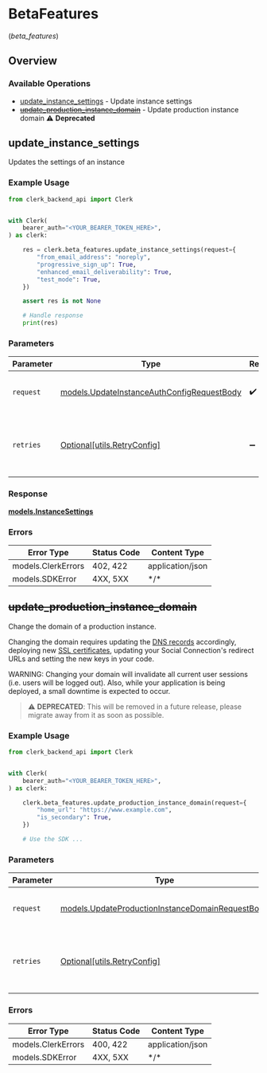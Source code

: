 # BetaFeatures
(*beta_features*)

## Overview

### Available Operations

* [update_instance_settings](#update_instance_settings) - Update instance settings
* [~~update_production_instance_domain~~](#update_production_instance_domain) - Update production instance domain :warning: **Deprecated**

## update_instance_settings

Updates the settings of an instance

### Example Usage

<!-- UsageSnippet language="python" operationID="UpdateInstanceAuthConfig" method="patch" path="/beta_features/instance_settings" -->
```python
from clerk_backend_api import Clerk


with Clerk(
    bearer_auth="<YOUR_BEARER_TOKEN_HERE>",
) as clerk:

    res = clerk.beta_features.update_instance_settings(request={
        "from_email_address": "noreply",
        "progressive_sign_up": True,
        "enhanced_email_deliverability": True,
        "test_mode": True,
    })

    assert res is not None

    # Handle response
    print(res)

```

### Parameters

| Parameter                                                                                         | Type                                                                                              | Required                                                                                          | Description                                                                                       |
| ------------------------------------------------------------------------------------------------- | ------------------------------------------------------------------------------------------------- | ------------------------------------------------------------------------------------------------- | ------------------------------------------------------------------------------------------------- |
| `request`                                                                                         | [models.UpdateInstanceAuthConfigRequestBody](../../models/updateinstanceauthconfigrequestbody.md) | :heavy_check_mark:                                                                                | The request object to use for the request.                                                        |
| `retries`                                                                                         | [Optional[utils.RetryConfig]](../../models/utils/retryconfig.md)                                  | :heavy_minus_sign:                                                                                | Configuration to override the default retry behavior of the client.                               |

### Response

**[models.InstanceSettings](../../models/instancesettings.md)**

### Errors

| Error Type         | Status Code        | Content Type       |
| ------------------ | ------------------ | ------------------ |
| models.ClerkErrors | 402, 422           | application/json   |
| models.SDKError    | 4XX, 5XX           | \*/\*              |

## ~~update_production_instance_domain~~

Change the domain of a production instance.

Changing the domain requires updating the [DNS records](https://clerk.com/docs/deployments/overview#dns-records) accordingly, deploying new [SSL certificates](https://clerk.com/docs/deployments/overview#deploy), updating your Social Connection's redirect URLs and setting the new keys in your code.

WARNING: Changing your domain will invalidate all current user sessions (i.e. users will be logged out). Also, while your application is being deployed, a small downtime is expected to occur.

> :warning: **DEPRECATED**: This will be removed in a future release, please migrate away from it as soon as possible.

### Example Usage

<!-- UsageSnippet language="python" operationID="UpdateProductionInstanceDomain" method="put" path="/beta_features/domain" -->
```python
from clerk_backend_api import Clerk


with Clerk(
    bearer_auth="<YOUR_BEARER_TOKEN_HERE>",
) as clerk:

    clerk.beta_features.update_production_instance_domain(request={
        "home_url": "https://www.example.com",
        "is_secondary": True,
    })

    # Use the SDK ...

```

### Parameters

| Parameter                                                                                                     | Type                                                                                                          | Required                                                                                                      | Description                                                                                                   |
| ------------------------------------------------------------------------------------------------------------- | ------------------------------------------------------------------------------------------------------------- | ------------------------------------------------------------------------------------------------------------- | ------------------------------------------------------------------------------------------------------------- |
| `request`                                                                                                     | [models.UpdateProductionInstanceDomainRequestBody](../../models/updateproductioninstancedomainrequestbody.md) | :heavy_check_mark:                                                                                            | The request object to use for the request.                                                                    |
| `retries`                                                                                                     | [Optional[utils.RetryConfig]](../../models/utils/retryconfig.md)                                              | :heavy_minus_sign:                                                                                            | Configuration to override the default retry behavior of the client.                                           |

### Errors

| Error Type         | Status Code        | Content Type       |
| ------------------ | ------------------ | ------------------ |
| models.ClerkErrors | 400, 422           | application/json   |
| models.SDKError    | 4XX, 5XX           | \*/\*              |